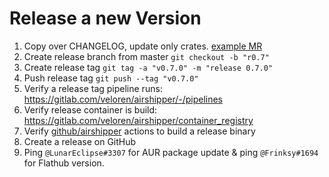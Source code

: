 # Release a new Version

1. Copy over CHANGELOG, update only crates.
   [example MR](https://gitlab.com/veloren/airshipper/-/merge_requests/45)
2. Create release branch from master `git checkout -b "r0.7"`
3. Create release tag `git tag -a "v0.7.0" -m "release 0.7.0"`
4. Push release tag `git push --tag "v0.7.0"`
5. Verify a release tag pipeline runs: <https://gitlab.com/veloren/airshipper/-/pipelines>
6. Verify release container is build: <https://gitlab.com/veloren/airshipper/container_registry>
7. Verify [github/airshipper](https://github.com/veloren/Airshipper) actions to build a release binary
8. Create a release on GitHub
9. Ping `@LunarEclipse#3307` for AUR package update & ping `@Frinksy#1694` for Flathub version.
